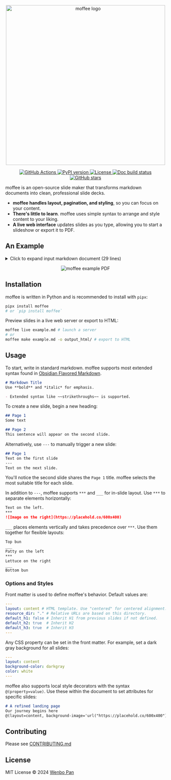 <p align="center">
  <a href="https://github.com/BMPixel/moffee">
    <img src="https://github.com/user-attachments/assets/37fa6c1b-df21-4df1-9ccf-6075f009c74d" alt="moffee logo" width="500">
  </a>
</p>
<p align="center">
  <a href="https://github.com/bmpixel/moffee/actions/workflows/python-app-test.yaml">
    <img src="https://github.com/bmpixel/moffee/actions/workflows/python-app-test.yaml/badge.svg" alt="GitHub Actions">
  </a>
  <a href="https://pypi.org/project/moffee/">
    <img src="https://img.shields.io/pypi/v/moffee.svg" alt="PyPI version">
  </a>
  <a href="https://github.com/bmpixel/moffee/blob/main/LICENSE">
    <img src="https://img.shields.io/pypi/l/moffee.svg" alt="License">
  </a>
  <a href="https://moffee.readthedocs.io/en/latest/">
    <img src="https://readthedocs.org/projects/moffee/badge/?version=latest" alt="Doc build status">
  </a>
  <a href="https://github.com/bmpixel/moffee">
    <img src="https://img.shields.io/github/stars/bmpixel/moffee.svg?style=social" alt="GitHub stars">
  </a>
</p>

moffee is an open-source slide maker that transforms markdown documents into clean, professional slide decks.

- **moffee handles layout, pagination, and styling**, so you can focus on your content.
- **There's little to learn**. moffee uses simple syntax to arrange and style content to your liking.
- **A live web interface** updates slides as you type, allowing you to start a slideshow or export it to PDF.

## An Example

<details>
  <summary> Click to expand input markdown document (29 lines)</summary>

```markdown
# moffee
## Make markdown ready to present
@(layout=centered)

## Why moffee?

- **80/20 Rule**[^1]: Creating slides can be time-consuming, often requiring 80% of the effort for just 20% of the outcome.
- `moffee` transforms markdown into professional presentations effortlessly.
    - Use simple markdown syntax.
    - Enjoy out-of-the-box paging and styling.
    - Easily arrange text and images.

[^1]: https://en.wikipedia.org/wiki/Pareto_principle

## Showcasing
### Style with Markdown

==Markdown== is all you need! Elements like $tex$ and `code` are rendered with elegant style.

!!! note
    moffee automatically breaks pages and chooses titles based on context.

### Media Layout

One of moffee's strengths is using dividers to organize text and images effectively.

___

- Use `---` to trigger page breaks.
- Use `***` to arrange elements horizontally.
- Use `___` to split elements vertically.

moffee automatically adjusts element sizes to accommodate large blocks of text or complex illustrations.

***

![blue coffee](coffee.png)
```
</details>

<p align="center">
  <img src="https://github.com/user-attachments/assets/b766cf39-e46c-4b7d-8dfc-bb717feba974" alt="moffee example PDF">
</p>

## Installation

moffee is written in Python and is recommended to install with `pipx`:

```bash
pipx install moffee
# or `pip install moffee`
```

Preview slides in a live web server or export to HTML:

```bash
moffee live example.md # launch a server
# or
moffee make example.md -o output_html/ # export to HTML
```


## Usage

To start, write in standard markdown. moffee supports most extended syntax found in [Obsidian Flavored Markdown](https://help.obsidian.md/Editing+and+formatting/Obsidian+Flavored+Markdown).

```markdown
# Markdown Title
Use **bold** and *italic* for emphasis.

- Extended syntax like ~~strikethroughs~~ is supported.
```

To create a new slide, begin a new heading:

```markdown
## Page 1
Some text

## Page 2
This sentence will appear on the second slide.
```

Alternatively, use `---` to manually trigger a new slide:

```markdown
## Page 1
Text on the first slide
---
Text on the next slide.
```

You'll notice the second slide shares the `Page 1` title. moffee selects the most suitable title for each slide.

In addition to `---`, moffee supports `***` and `___` for in-slide layout. Use `***` to separate elements horizontally:

```markdown
Text on the left.
***
![Image on the right](https://placehold.co/600x400)
```

`___` places elements vertically and takes precedence over `***`. Use them together for flexible layouts:

```markdown
Top bun
___
Patty on the left
***
Lettuce on the right
___
Bottom bun
```

### Options and Styles

Front matter is used to define moffee's behavior. Default values are:

```yaml
---
layout: content # HTML template. Use "centered" for centered alignment.
resource_dir: "." # Relative URLs are based on this directory.
default_h1: false # Inherit H1 from previous slides if not defined.
default_h2: true  # Inherit H2
default_h3: true  # Inherit H3
---
```

Any CSS property can be set in the front matter. For example, set a dark gray background for all slides:

```yaml
---
layout: content
background-color: darkgray
color: white
---
```

moffee also supports local style decorators with the syntax `@(property=value)`. Use these within the document to set attributes for specific slides:

```markdown
# A refined landing page
Our journey begins here
@(layout=content, background-image='url("https://placehold.co/600x400")')
```

## Contributing

Please see [CONTRIBUTING.md](CONTRIBUTING.md)

## License

MIT License © 2024 [Wenbo Pan](https://wenbo.io)
